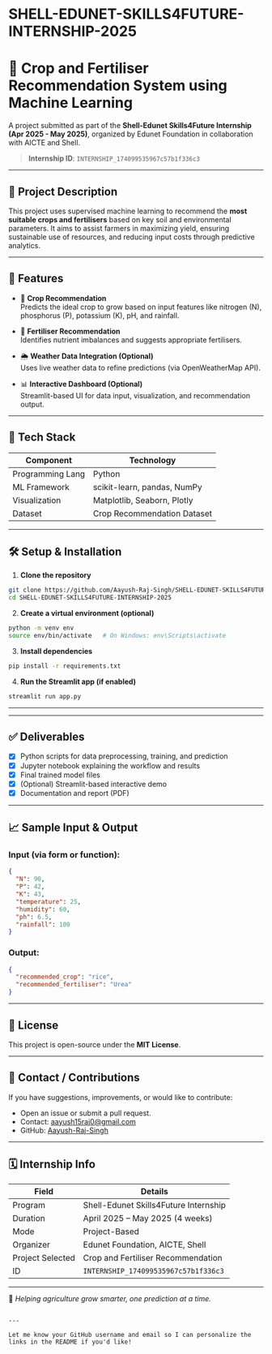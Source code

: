 # SHELL-EDUNET-SKILLS4FUTURE-INTERNSHIP-2025

# 🌾 Crop and Fertiliser Recommendation System using Machine Learning

A project submitted as part of the **Shell-Edunet Skills4Future Internship (Apr 2025 - May 2025)**, organized by Edunet Foundation in collaboration with AICTE and Shell.

> **Internship ID**: `INTERNSHIP_174099535967c57b1f336c3`

---

## 📌 Project Description

This project uses supervised machine learning to recommend the **most suitable crops and fertilisers** based on key soil and environmental parameters. It aims to assist farmers in maximizing yield, ensuring sustainable use of resources, and reducing input costs through predictive analytics.

---

## 🚀 Features

- 🌱 **Crop Recommendation**  
  Predicts the ideal crop to grow based on input features like nitrogen (N), phosphorus (P), potassium (K), pH, and rainfall.

- 🧪 **Fertiliser Recommendation**  
  Identifies nutrient imbalances and suggests appropriate fertilisers.

- 🌦️ **Weather Data Integration (Optional)**  
  Uses live weather data to refine predictions (via OpenWeatherMap API).

- 📊 **Interactive Dashboard (Optional)**  
  Streamlit-based UI for data input, visualization, and recommendation output.

---

## 🧠 Tech Stack

| Component        | Technology                           |
|------------------|---------------------------------------|
| Programming Lang | Python                                |
| ML Framework     | scikit-learn, pandas, NumPy           |
| Visualization    | Matplotlib, Seaborn, Plotly           |
| Dataset          | Crop Recommendation Dataset           |

---

## 🛠️ Setup & Installation

1. **Clone the repository**

```bash
git clone https://github.com/Aayush-Raj-Singh/SHELL-EDUNET-SKILLS4FUTURE-INTERNSHIP-2025.git
cd SHELL-EDUNET-SKILLS4FUTURE-INTERNSHIP-2025
```

2. **Create a virtual environment (optional)**

```bash
python -m venv env
source env/bin/activate   # On Windows: env\Scripts\activate
```

3. **Install dependencies**

```bash
pip install -r requirements.txt
```

4. **Run the Streamlit app (if enabled)**

```bash
streamlit run app.py
```
---
---

## ✅ Deliverables

- [x] Python scripts for data preprocessing, training, and prediction
- [x] Jupyter notebook explaining the workflow and results
- [x] Final trained model files
- [x] (Optional) Streamlit-based interactive demo
- [x] Documentation and report (PDF)

---

## 📈 Sample Input & Output

### Input (via form or function):
```json
{
  "N": 90,
  "P": 42,
  "K": 43,
  "temperature": 25,
  "humidity": 60,
  "ph": 6.5,
  "rainfall": 100
}
```

### Output:
```json
{
  "recommended_crop": "rice",
  "recommended_fertiliser": "Urea"
}
```

---

## 📄 License

This project is open-source under the **MIT License**.

---

## 🙋 Contact / Contributions

If you have suggestions, improvements, or would like to contribute:
- Open an issue or submit a pull request.
- Contact: aayush15raj0@gmail.com  
- GitHub: [Aayush-Raj-Singh](https://github.com/Aayush-Raj-Singh)

---

## 🗓️ Internship Info

| Field            | Details                              |
|------------------|--------------------------------------|
| Program          | Shell-Edunet Skills4Future Internship |
| Duration         | April 2025 – May 2025 (4 weeks)      |
| Mode             | Project-Based                        |
| Organizer        | Edunet Foundation, AICTE, Shell      |
| Project Selected | Crop and Fertiliser Recommendation   |
| ID               | `INTERNSHIP_174099535967c57b1f336c3` |

---

🌟 *Helping agriculture grow smarter, one prediction at a time.*

```

---

Let me know your GitHub username and email so I can personalize the links in the README if you'd like!
